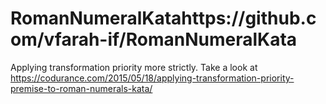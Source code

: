 # RomanNumeralKatahttps://github.com/vfarah-if/RomanNumeralKata
Applying transformation priority more strictly. Take a look at https://codurance.com/2015/05/18/applying-transformation-priority-premise-to-roman-numerals-kata/
